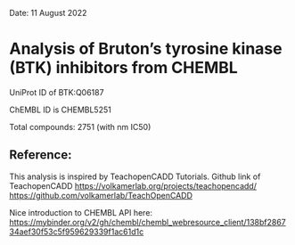 Date: 11 August 2022

# Analysis of Bruton’s tyrosine kinase (BTK) inhibitors from CHEMBL

UniProt ID of BTK:Q06187

ChEMBL ID is CHEMBL5251

Total compounds: 2751 (with nm IC50)

## Reference:

This analysis is inspired by TeachopenCADD Tutorials. Github link of TeachopenCADD
https://volkamerlab.org/projects/teachopencadd/
https://github.com/volkamerlab/TeachOpenCADD


Nice introduction to CHEMBL API here:
https://mybinder.org/v2/gh/chembl/chembl_webresource_client/138bf286734aef30f53c5f959629339f1ac61d1c
